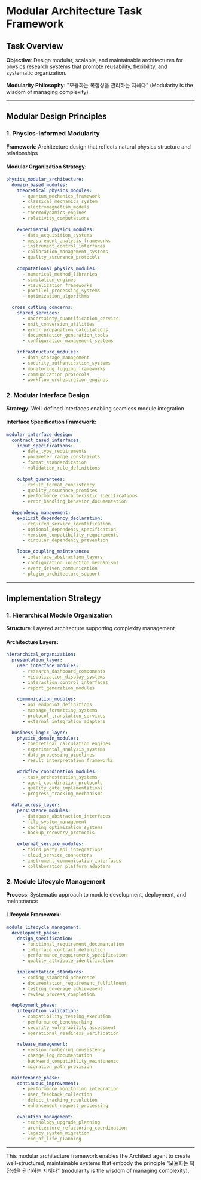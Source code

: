 # Modular Architecture Task Framework

## Task Overview
**Objective**: Design modular, scalable, and maintainable architectures for physics research systems that promote reusability, flexibility, and systematic organization.

**Modularity Philosophy**: "모듈화는 복잡성을 관리하는 지혜다" (Modularity is the wisdom of managing complexity)

---

## Modular Design Principles

### 1. Physics-Informed Modularity
**Framework**: Architecture design that reflects natural physics structure and relationships

#### Modular Organization Strategy:
```yaml
physics_modular_architecture:
  domain_based_modules:
    theoretical_physics_modules:
      - quantum_mechanics_framework
      - classical_mechanics_system
      - electromagnetism_models
      - thermodynamics_engines
      - relativity_computations
    
    experimental_physics_modules:
      - data_acquisition_systems
      - measurement_analysis_frameworks
      - instrument_control_interfaces
      - calibration_management_systems
      - quality_assurance_protocols
    
    computational_physics_modules:
      - numerical_method_libraries
      - simulation_engines
      - visualization_frameworks
      - parallel_processing_systems
      - optimization_algorithms
  
  cross_cutting_concerns:
    shared_services:
      - uncertainty_quantification_service
      - unit_conversion_utilities
      - error_propagation_calculations
      - documentation_generation_tools
      - configuration_management_systems
    
    infrastructure_modules:
      - data_storage_management
      - security_authentication_systems
      - monitoring_logging_frameworks
      - communication_protocols
      - workflow_orchestration_engines
```

### 2. Modular Interface Design
**Strategy**: Well-defined interfaces enabling seamless module integration

#### Interface Specification Framework:
```yaml
modular_interface_design:
  contract_based_interfaces:
    input_specifications:
      - data_type_requirements
      - parameter_range_constraints
      - format_standardization
      - validation_rule_definitions
    
    output_guarantees:
      - result_format_consistency
      - quality_assurance_promises
      - performance_characteristic_specifications
      - error_handling_behavior_documentation
  
  dependency_management:
    explicit_dependency_declaration:
      - required_service_identification
      - optional_dependency_specification
      - version_compatibility_requirements
      - circular_dependency_prevention
    
    loose_coupling_maintenance:
      - interface_abstraction_layers
      - configuration_injection_mechanisms
      - event_driven_communication
      - plugin_architecture_support
```

---

## Implementation Strategy

### 1. Hierarchical Module Organization
**Structure**: Layered architecture supporting complexity management

#### Architecture Layers:
```yaml
hierarchical_organization:
  presentation_layer:
    user_interface_modules:
      - research_dashboard_components
      - visualization_display_systems
      - interaction_control_interfaces
      - report_generation_modules
    
    communication_modules:
      - api_endpoint_definitions
      - message_formatting_systems
      - protocol_translation_services
      - external_integration_adapters
  
  business_logic_layer:
    physics_domain_modules:
      - theoretical_calculation_engines
      - experimental_analysis_systems
      - data_processing_pipelines
      - result_interpretation_frameworks
    
    workflow_coordination_modules:
      - task_orchestration_systems
      - agent_coordination_protocols
      - quality_gate_implementations
      - progress_tracking_mechanisms
  
  data_access_layer:
    persistence_modules:
      - database_abstraction_interfaces
      - file_system_management
      - caching_optimization_systems
      - backup_recovery_protocols
    
    external_service_modules:
      - third_party_api_integrations
      - cloud_service_connectors
      - instrument_communication_interfaces
      - collaboration_platform_adapters
```

### 2. Module Lifecycle Management
**Process**: Systematic approach to module development, deployment, and maintenance

#### Lifecycle Framework:
```yaml
module_lifecycle_management:
  development_phase:
    design_specification:
      - functional_requirement_documentation
      - interface_contract_definition
      - performance_requirement_specification
      - quality_attribute_identification
    
    implementation_standards:
      - coding_standard_adherence
      - documentation_requirement_fulfillment
      - testing_coverage_achievement
      - review_process_completion
  
  deployment_phase:
    integration_validation:
      - compatibility_testing_execution
      - performance_benchmarking
      - security_vulnerability_assessment
      - operational_readiness_verification
    
    release_management:
      - version_numbering_consistency
      - change_log_documentation
      - backward_compatibility_maintenance
      - migration_path_provision
  
  maintenance_phase:
    continuous_improvement:
      - performance_monitoring_integration
      - user_feedback_collection
      - defect_tracking_resolution
      - enhancement_request_processing
    
    evolution_management:
      - technology_upgrade_planning
      - architecture_refactoring_coordination
      - legacy_system_migration
      - end_of_life_planning
```

---

This modular architecture framework enables the Architect agent to create well-structured, maintainable systems that embody the principle "모듈화는 복잡성을 관리하는 지혜다" (modularity is the wisdom of managing complexity).